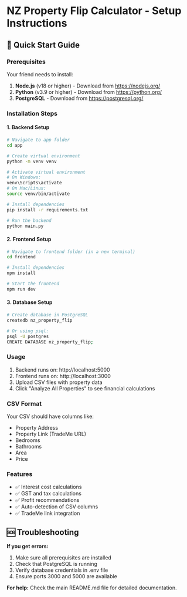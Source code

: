 # NZ Property Flip Calculator - Setup Instructions

## 🚀 Quick Start Guide

### Prerequisites
Your friend needs to install:
1. **Node.js** (v18 or higher) - Download from https://nodejs.org/
2. **Python** (v3.9 or higher) - Download from https://python.org/
3. **PostgreSQL** - Download from https://postgresql.org/

### Installation Steps

#### 1. Backend Setup
```bash
# Navigate to app folder
cd app

# Create virtual environment
python -m venv venv

# Activate virtual environment
# On Windows:
venv\Scripts\activate
# On Mac/Linux:
source venv/bin/activate

# Install dependencies
pip install -r requirements.txt

# Run the backend
python main.py
```

#### 2. Frontend Setup
```bash
# Navigate to frontend folder (in a new terminal)
cd frontend

# Install dependencies
npm install

# Start the frontend
npm run dev
```

#### 3. Database Setup
```bash
# Create database in PostgreSQL
createdb nz_property_flip

# Or using psql:
psql -U postgres
CREATE DATABASE nz_property_flip;
```

### Usage
1. Backend runs on: http://localhost:5000
2. Frontend runs on: http://localhost:3000
3. Upload CSV files with property data
4. Click "Analyze All Properties" to see financial calculations

### CSV Format
Your CSV should have columns like:
- Property Address
- Property Link (TradeMe URL)
- Bedrooms
- Bathrooms
- Area
- Price

### Features
- ✅ Interest cost calculations
- ✅ GST and tax calculations
- ✅ Profit recommendations
- ✅ Auto-detection of CSV columns
- ✅ TradeMe link integration

## 🆘 Troubleshooting

**If you get errors:**
1. Make sure all prerequisites are installed
2. Check that PostgreSQL is running
3. Verify database credentials in .env file
4. Ensure ports 3000 and 5000 are available

**For help:** Check the main README.md file for detailed documentation.
